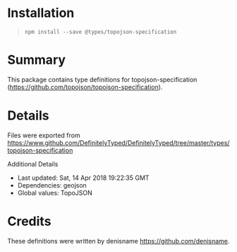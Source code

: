 # Installation
> `npm install --save @types/topojson-specification`

# Summary
This package contains type definitions for topojson-specification (https://github.com/topojson/topojson-specification).

# Details
Files were exported from https://www.github.com/DefinitelyTyped/DefinitelyTyped/tree/master/types/topojson-specification

Additional Details
 * Last updated: Sat, 14 Apr 2018 19:22:35 GMT
 * Dependencies: geojson
 * Global values: TopoJSON

# Credits
These definitions were written by denisname <https://github.com/denisname>.
